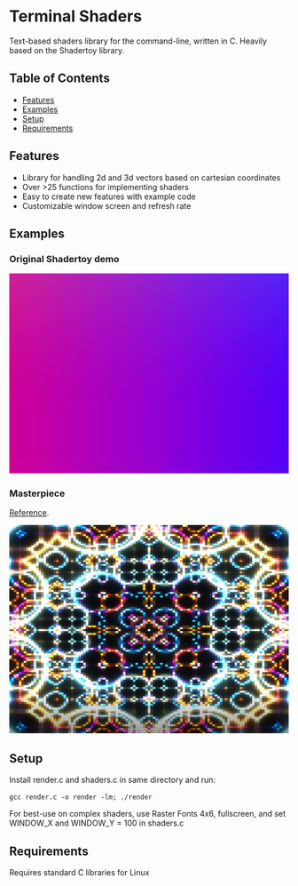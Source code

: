 # Terminal Shaders

Text-based shaders library for the command-line, written in C. Heavily based on the Shadertoy library.

## Table of Contents
* [Features](#features)
* [Examples](#examples)
* [Setup](#setup)
* [Requirements](#requirements)


## Features
- Library for handling 2d and 3d vectors based on cartesian coordinates
- Over >25 functions for implementing shaders
- Easy to create new features with example code
- Customizable window screen and refresh rate

## Examples

### Original Shadertoy demo

![alt text](https://github.com/AlephEleven/Terminal-Shaders/blob/master/results/demo.PNG?raw=true)

### Masterpiece
[Reference](https://www.youtube.com/watch?v=f4s1h2YETNY).

![alt text](https://github.com/AlephEleven/Terminal-Shaders/blob/master/results/masterpiece.PNG?raw=true)

## Setup

Install render.c and shaders.c in same directory and run:

```
gcc render.c -o render -lm; ./render 
```

For best-use on complex shaders, use Raster Fonts 4x6, fullscreen, and set WINDOW_X and WINDOW_Y = 100 in shaders.c

## Requirements

Requires standard C libraries for Linux











